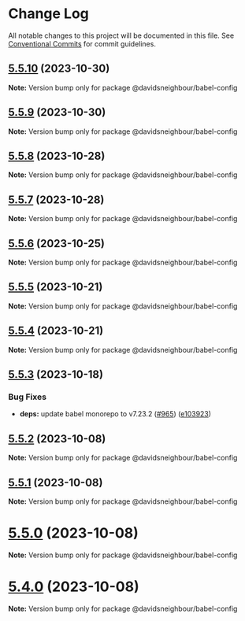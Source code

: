 # Change Log

All notable changes to this project will be documented in this file.
See [Conventional Commits](https://conventionalcommits.org) for commit guidelines.

## [5.5.10](https://github.com/davidsneighbour/configurations/compare/v5.5.9...v5.5.10) (2023-10-30)

**Note:** Version bump only for package @davidsneighbour/babel-config





## [5.5.9](https://github.com/davidsneighbour/configurations/compare/v5.5.8...v5.5.9) (2023-10-30)

**Note:** Version bump only for package @davidsneighbour/babel-config





## [5.5.8](https://github.com/davidsneighbour/configurations/compare/v5.5.7...v5.5.8) (2023-10-28)

**Note:** Version bump only for package @davidsneighbour/babel-config





## [5.5.7](https://github.com/davidsneighbour/configurations/compare/v5.5.6...v5.5.7) (2023-10-28)

**Note:** Version bump only for package @davidsneighbour/babel-config





## [5.5.6](https://github.com/davidsneighbour/configurations/compare/v5.5.5...v5.5.6) (2023-10-25)

**Note:** Version bump only for package @davidsneighbour/babel-config





## [5.5.5](https://github.com/davidsneighbour/configurations/compare/v5.5.4...v5.5.5) (2023-10-21)

**Note:** Version bump only for package @davidsneighbour/babel-config





## [5.5.4](https://github.com/davidsneighbour/configurations/compare/v5.5.3...v5.5.4) (2023-10-21)

**Note:** Version bump only for package @davidsneighbour/babel-config





## [5.5.3](https://github.com/davidsneighbour/configurations/compare/v5.5.2...v5.5.3) (2023-10-18)


### Bug Fixes

* **deps:** update babel monorepo to v7.23.2 ([#965](https://github.com/davidsneighbour/configurations/issues/965)) ([e103923](https://github.com/davidsneighbour/configurations/commit/e103923e7b664268e82b2451c3f226f388cc3cc0))





## [5.5.2](https://github.com/davidsneighbour/configurations/compare/v5.5.1...v5.5.2) (2023-10-08)

**Note:** Version bump only for package @davidsneighbour/babel-config





## [5.5.1](https://github.com/davidsneighbour/configurations/compare/v5.5.0...v5.5.1) (2023-10-08)

**Note:** Version bump only for package @davidsneighbour/babel-config





# [5.5.0](https://github.com/davidsneighbour/configurations/compare/v5.4.0...v5.5.0) (2023-10-08)

**Note:** Version bump only for package @davidsneighbour/babel-config





# [5.4.0](https://github.com/davidsneighbour/configurations/compare/v5.3.0...v5.4.0) (2023-10-08)

**Note:** Version bump only for package @davidsneighbour/babel-config
